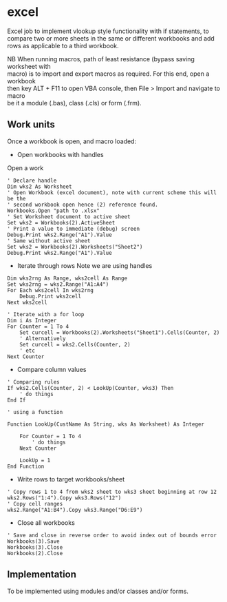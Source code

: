 # excel

Excel job to implement vlookup style functionality with if statements, to compare two or more sheets in the same or different workbooks and add rows as applicable to a third workbook.

NB When running macros, path of least resistance (bypass saving worksheet with  
macro) is to import and export macros as required. For this end, open a workbook  
then key ALT + F11 to open VBA console, then File > Import and navigate to macro  
be it a module (.bas), class (.cls) or form (.frm).

## Work units

Once a workbook is open, and macro loaded:

* Open workbooks with handles

Open a work
```
' Declare handle
Dim wks2 As Worksheet
' Open Workbook (excel document), note with current scheme this will be the
' second workbook open hence (2) reference found.
Workbooks.Open "path to .xlsx"
' Set Worksheet document to active sheet
Set wks2 = Workbooks(2).ActiveSheet
' Print a value to immediate (debug) screen
Debug.Print wks2.Range("A1").Value
' Same without active sheet
Set wks2 = Workbooks(2).Worksheets("Sheet2")
Debug.Print wks2.Range("A1").Value

```
* Iterate through rows
Note we are using handles
```
Dim wks2rng As Range, wks2cell As Range
Set wks2rng = wks2.Range("A1:A4")
For Each wks2cell In wks2rng
    Debug.Print wks2cell
Next wks2cell

' Iterate with a for loop
Dim i As Integer
For Counter = 1 To 4
    Set curcell = Workbooks(2).Worksheets("Sheet1").Cells(Counter, 2)
    ' Alternatively
    Set curcell = wks2.Cells(Counter, 2)
    ' etc
Next Counter
```
* Compare column values
```
' Comparing rules
If wks2.Cells(Counter, 2) < LookUp(Counter, wks3) Then
    ' do things
End If

' using a function

Function LookUp(CustName As String, wks As Worksheet) As Integer

    For Counter = 1 To 4
        ' do things
    Next Counter

    LookUp = 1
End Function
```
* Write rows to target workbooks/sheet
```
' Copy rows 1 to 4 from wks2 sheet to wks3 sheet beginning at row 12
wks2.Rows("1:4").Copy wks3.Rows("12")
' Copy cell ranges
wks2.Range("A1:B4").Copy wks3.Range("D6:E9")
```

* Close all workbooks
```
' Save and close in reverse order to avoid index out of bounds error
Workbooks(3).Save
Workbooks(3).Close
Workbooks(2).Close
```            
## Implementation

To be implemented using modules and/or classes and/or forms.

